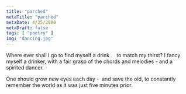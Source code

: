 ```yaml
---
title: "parched"
metaTitle: "parched"
metaDate: 4/25/2000
metaDraft: false
tags: [ "poetry" ]
img: "dancing.jpg"
---
```


Where ever shall I go to find myself a drink
    to match my thirst?
I fancy myself a drinker, with a fair grasp of
the chords and melodies - and a spirited dancer.

One should grow new eyes each day - 
and save the old, to constantly remember the world
as it was just five minutes prior.
